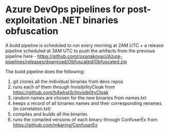 # Azure DevOps pipelines for post-exploitation .NET binaries obfuscation


A build pipeline is scheduled to run every morning at 2AM UTC + a release pipeline scheduled at 3AM UTC to push the artifacts from the previous pipeline here - https://github.com/roxanakovaci/Azure-pipelines/releases/download/Obfuscated/Obfuscated.zip 

The build pipeline does the following:
1. git clones all the individual binaries from devs repos
2. runs each of them through InvisibilityCloak from https://github.com/h4wkst3r/InvisibilityCloak
3. random names are chosen for the new binaries from names.txt
4. keeps a record of all binaries names and their corresponding renames (in correlation.txt)
5. compiles and builds all the binaries
6. runs the compiled versions of each binary through ConfuserEx from https://github.com/mkaring/ConfuserEx
